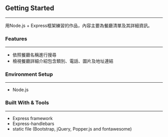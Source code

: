 ## Getting Started
---
用Node.js + Express框架練習的作品，內容主要為餐廳清單及其詳細資訊。

### Features
---
* 依照餐廳名稱進行搜尋
* 檢視餐廳詳細介紹包含類別、電話、圖片及地址連結

### Environment Setup
---
* Node.js

### Built With & Tools
---
* Express framework
* Express-handlebars
* static file (Bootstrap, jQuery, Popper.js and fontawesome)
